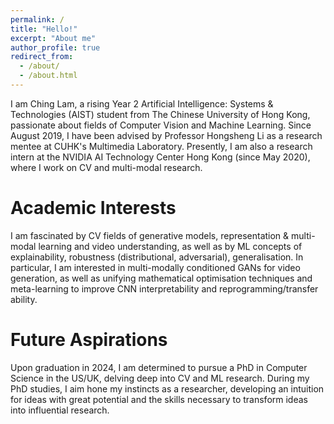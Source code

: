 ```yaml
---
permalink: /
title: "Hello!"
excerpt: "About me"
author_profile: true
redirect_from: 
  - /about/
  - /about.html
---
```

I am Ching Lam, a rising Year 2 Artificial Intelligence: Systems & Technologies (AIST) student from The Chinese University of Hong Kong, passionate about fields of Computer Vision and Machine Learning. Since August 2019, I have been advised by Professor Hongsheng Li as a research mentee at CUHK's Multimedia Laboratory. Presently, I am also a research intern at the NVIDIA AI Technology Center Hong Kong (since May 2020), where I work on CV and multi-modal research.

Academic Interests
======
I am fascinated by CV fields of generative models, representation & multi-modal learning and video understanding, as well as by ML concepts of explainability, robustness (distributional, adversarial), generalisation. In particular, I am interested in multi-modally conditioned GANs for video generation, as well as unifying mathematical optimisation techniques and meta-learning to improve CNN interpretability and reprogramming/transfer ability.

Future Aspirations
======
Upon graduation in 2024, I am determined to pursue a PhD in Computer Science in the US/UK, delving deep into CV and ML research. During my PhD studies, I aim hone my instincts as a researcher, developing an intuition for ideas with great potential and the skills necessary to transform ideas into influential research.

